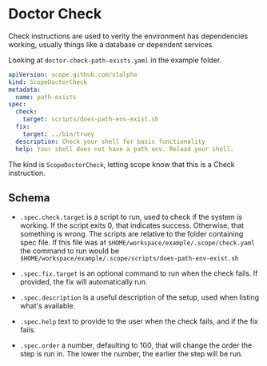 # Doctor Check

Check instructions are used to verity the environment has dependencies working, usually things like a database or dependent services.

Looking at `doctor-check-path-exists.yaml` in the example folder.

```yaml
apiVersion: scope.github.com/v1alpha
kind: ScopeDoctorCheck
metadata:
  name: path-exists
spec:
  check:
    target: scripts/does-path-env-exist.sh
  fix:
    target: ../bin/truey
  description: Check your shell for basic functionality
  help: Your shell does not have a path env. Reload your shell.
```

The kind is `ScopeDoctorCheck`, letting scope know that this is a Check instruction.

## Schema

- `.spec.check.target` is a script to run, used to check if the system is working. If the script exits 0, that indicates success. Otherwise, that something is wrong. The scripts are relative to the folder containing spec file. If this file was at `$HOME/workspace/example/.scope/check.yaml` the command to run would be  `$HOME/workspace/example/.scope/scripts/does-path-env-exist.sh` 

- `.spec.fix.target` is an optional command to run when the check fails. If provided, the fix will automatically run.

- `.spec.description` is a useful description of the setup, used when listing what's available.

- `.spec.help` text to provide to the user when the check fails, and if the fix fails.

- `.spec.order` a number, defaulting to 100, that will change the order the step is run in. The lower the number, the earlier the step will be run.
